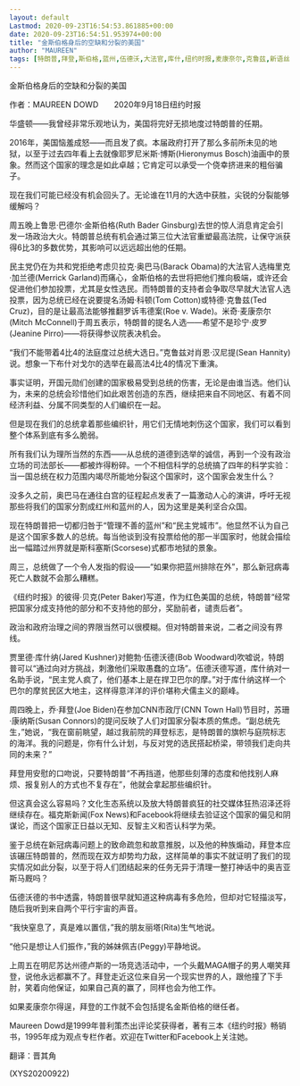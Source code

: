```yaml
---
layout: default
Lastmod: 2020-09-23T16:54:53.861885+00:00
date: 2020-09-23T16:54:51.953974+00:00
title: "金斯伯格身后的空缺和分裂的美国"
author: "MAUREEN"
tags: [特朗普,拜登,斯伯格,蓝州,伍德沃,大法官,库什,纽约时报,麦康奈尔,克鲁兹,新语丝]
---
```


金斯伯格身后的空缺和分裂的美国

作者：MAUREEN DOWD　　2020年9月18日纽约时报

华盛顿——我曾经非常乐观地认为，美国将完好无损地度过特朗普的任期。

2016年，美国恼羞成怒——而且发了疯。本届政府打开了那么多前所未见的地狱，以至于过去四年看上去就像耶罗尼米斯·博斯(Hieronymus Bosch)油画中的景象。然而这个国家的理念是如此卓越；它肯定可以承受一个侥幸挤进来的粗俗骗子。

现在我们可能已经没有机会回头了。无论谁在11月的大选中获胜，尖锐的分裂能够缓解吗？

周五晚上鲁思·巴德尔·金斯伯格(Ruth Bader Ginsburg)去世的惊人消息肯定会引发一场政治大火。特朗普总统有机会通过第三位大法官重塑最高法院，让保守派获得6比3的多数优势，其影响可以远远超出他的任期。

民主党仍在为共和党拒绝考虑贝拉克·奥巴马(Barack Obama)的大法官人选梅里克·加兰德(Merrick Garland)而痛心，金斯伯格的去世将把他们推向极端，或许还会促进他们参加投票，尤其是女性选民。而特朗普的支持者会争取尽早就大法官人选投票，因为总统已经在说要提名汤姆·科顿(Tom Cotton)或特德·克鲁兹(Ted Cruz)，目的是让最高法能够推翻罗诉韦德案(Roe v. Wade)。米奇·麦康奈尔(Mitch McConnell)于周五表示，特朗普的提名人选——希望不是珍宁·皮罗(Jeanine Pirro)——将获得参议院表决机会。

“我们不能带着4比4的法庭度过总统大选日。”克鲁兹对肖恩·汉尼提(Sean Hannity)说。想象一下布什对戈尔的选举在最高法4比4的情况下重演。

事实证明，开国元勋们创建的国家极易受到总统的伤害，无论是由谁当选。他们认为，未来的总统会珍惜他们如此艰苦创造的东西，继续把来自不同地区、有着不同经济利益、分属不同类型的人们编织在一起。

但是现在我们的总统拿着那些编织针，用它们无情地刺伤这个国家，我们可以看到整个体系到底有多么脆弱。

所有我们认为理所当然的东西——从总统的道德到选举的诚信，再到一个没有政治立场的司法部长——都被炸得粉碎。一个不相信科学的总统搞了四年的科学实验：当一国总统在权力范围内竭尽所能地分裂这个国家时，这个国家会发生什么？

没多久之前，奥巴马在通往白宫的征程起点发表了一篇激动人心的演讲，呼吁无视那些将我们的国家分割成红州和蓝州的人，因为这里是美利坚合众国。

现在特朗普把一切都归咎于“管理不善的蓝州”和“民主党城市”。他显然不认为自己是这个国家多数人的总统。每当他谈到没有投票给他的那一半国家时，他就会描绘出一幅踏过州界就是斯科塞斯(Scorsese)式都市地狱的景象。

周三，总统做了一个令人发指的假设——“如果你把蓝州排除在外”，那么新冠病毒死亡人数就不会那么糟糕。

《纽约时报》的彼得·贝克(Peter Baker)写道，作为红色美国的总统，特朗普“经常把国家分成支持他的部分和不支持他的部分，奖励前者，谴责后者”。

政治和政府治理之间的界限当然可以很模糊。但对特朗普来说，二者之间没有界线。

贾里德·库什纳(Jared Kushner)对鲍勃·伍德沃德(Bob Woodward)吹嘘说，特朗普可以“通过向对方挑战，刺激他们采取愚蠢的立场”。伍德沃德写道，库什纳对一名助手说，“民主党人疯了，他们基本上是在捍卫巴尔的摩。”对于库什纳这样一个巴尔的摩贫民区大地主，这样得意洋洋的评价堪称犬儒主义的巅峰。

周四晚上，乔·拜登(Joe Biden)在参加CNN市政厅(CNN Town Hall)节目时，苏珊·康纳斯(Susan Connors)的提问反映了人们对国家分裂本质的焦虑。“副总统先生，”她说，“我在窗前眺望，越过我前院的拜登标志，是特朗普的旗帜与庭院标志的海洋。我的问题是，你有什么计划，与反对党的选民搭起桥梁，带领我们走向共同的未来？”

拜登用安慰的口吻说，只要特朗普“不再挡道，他那些刻薄的态度和他找别人麻烦、报复别人的方式也不复存在”，他就会拿起那些编织针。

但这真会这么容易吗？文化生态系统以及放大特朗普疯狂的社交媒体狂热沼泽还将继续存在。福克斯新闻(Fox News)和Facebook将继续去验证这个国家的偏见和阴谋论，而这个国家正日益以无知、反智主义和否认科学为荣。

鉴于总统在新冠病毒问题上的致命疏忽和故意推脱，以及他的种族煽动，拜登本应该碾压特朗普的，然而现在双方却势均力敌，这样简单的事实不就证明了我们的现实情况如此分裂，以至于将人们团结起来的任务无异于清理一整打神话中的奥吉亚斯马厩吗？

伍德沃德的书中透露，特朗普很早就知道这种病毒有多危险，但却对它轻描淡写，随后我听到来自两个平行宇宙的声音。

“我快窒息了，真是难以置信，”我的朋友丽塔(Rita)生气地说。

“他只是想让人们振作，”我的姊妹佩吉(Peggy)平静地说。

上周五在明尼苏达州德卢斯的一场竞选活动中，一个头戴MAGA帽子的男人嘲笑拜登，说他永远都赢不了。拜登走近这位来自另一个现实世界的人，跟他撞了下手肘，笑着向他保证，如果自己真的赢了，同样也会为他工作。

如果麦康奈尔得逞，拜登的工作就不会包括提名金斯伯格的继任者。

Maureen Dowd是1999年普利策杰出评论奖获得者，著有三本《纽约时报》畅销书，1995年成为观点专栏作者。欢迎在Twitter和Facebook上关注她。

翻译：晋其角

(XYS20200922)

